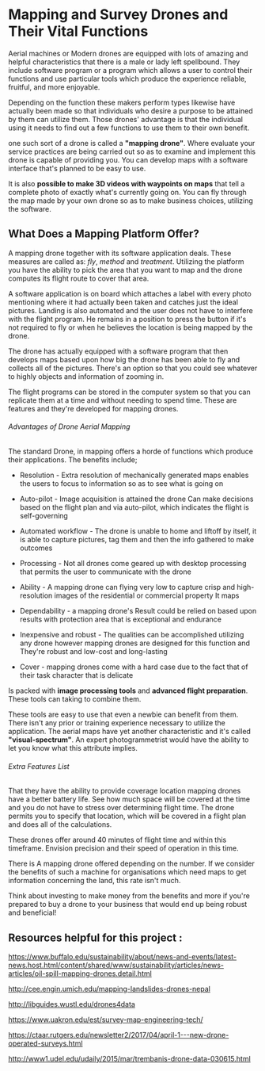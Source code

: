 # Mapping and Survey Drones and Their Vital Functions

Aerial machines or Modern drones are equipped with lots of amazing and helpful characteristics that there is a male or lady left spellbound. They include software program or a program which allows a user to control their functions and use particular tools which produce the experience reliable, fruitful, and more enjoyable.

Depending on the function these makers perform types likewise have actually been made so that individuals who desire a purpose to be attained by them can utilize them. Those drones' advantage is that the individual using it needs to find out a few functions to use them to their own benefit.

one such sort of a drone is called a **"mapping drone"**. Where evaluate your service practices are being carried out so as to examine and implement this drone is capable of providing you. You can develop maps with a software interface that's planned to be easy to use.

It is also **possible to make 3D videos with waypoints on maps** that tell a complete photo of exactly what's currently going on. You can fly through the map made by your own drone so as to make business choices, utilizing the software.

## What Does a Mapping Platform Offer?

A mapping drone together with its software application deals. These measures are called as: *fly*, *method* and *treatment*. Utilizing the platform you have the ability to pick the area that you want to map and the drone computes its flight route to cover that area.

A software application is on board which attaches a label with every photo mentioning where it had actually been taken and catches just the ideal pictures. Landing is also automated and the user does not have to interfere with the flight program. He remains in a position to press the button if it's not required to fly or when he believes the location is being mapped by the drone.

The drone has actually equipped with a software program that then develops maps based upon how big the drone has been able to fly and collects all of the pictures. There's an option so that you could see whatever to highly objects and information of zooming in.

The flight programs can be stored in the computer system so that you can replicate them at a time and without needing to spend time. These are features and they're developed for mapping drones.

###### Advantages of Drone Aerial Mapping

The standard Drone, in mapping offers a horde of functions which produce their applications. The benefits include;

- Resolution - Extra resolution of mechanically generated maps enables the users to focus to information so as to see what is going on

- Auto-pilot - Image acquisition is attained the drone Can make decisions based on the flight plan and via auto-pilot, which indicates the flight is self-governing

- Automated workflow - The drone is unable to home and liftoff by itself, it is able to capture pictures, tag them and then the info gathered to make outcomes

- Processing - Not all drones come geared up with desktop processing that permits the user to communicate with the drone

- Ability - A mapping drone can flying very low to capture crisp and high-resolution images of the residential or commercial property It maps

- Dependability - a mapping drone's Result could be relied on based upon results with protection area that is exceptional and endurance

- Inexpensive and robust - The qualities can be accomplished utilizing any drone however mapping drones are designed for this function and They're robust and low-cost and long-lasting

- Cover - mapping drones come with a hard case due to the fact that of their task character that is delicate

Is packed with **image processing tools** and **advanced flight preparation**. These tools can taking to combine them.

These tools are easy to use that even a newbie can benefit from them. There isn't any prior or training experience necessary to utilize the application. The aerial maps have yet another characteristic and it's called **"visual-spectrum"**. An expert photogrammetrist would have the ability to let you know what this attribute implies.

###### Extra Features List

That they have the ability to provide coverage location mapping drones have a better battery life. See how much space will be covered at the time and you do not have to stress over determining flight time. The drone permits you to specify that location, which will be covered in a flight plan and does all of the calculations.

These drones offer around 40 minutes of flight time and within this timeframe. Envision precision and their speed of operation in this time.

There is A mapping drone offered depending on the number. If we consider the benefits of such a machine for organisations which need maps to get information concerning the land, this rate isn't much.

Think about investing to make money from the benefits and more if you're prepared to buy a drone to your business that would end up being robust and beneficial!

## Resources helpful for this project :
https://www.buffalo.edu/sustainability/about/news-and-events/latest-news.host.html/content/shared/www/sustainability/articles/news-articles/oil-spill-mapping-drones.detail.html

http://cee.engin.umich.edu/mapping-landslides-drones-nepal

http://libguides.wustl.edu/drones4data

https://www.uakron.edu/est/survey-map-engineering-tech/

https://ctaar.rutgers.edu/newsletter2/2017/04/april-1---new-drone-operated-surveys.html

http://www1.udel.edu/udaily/2015/mar/trembanis-drone-data-030615.html
